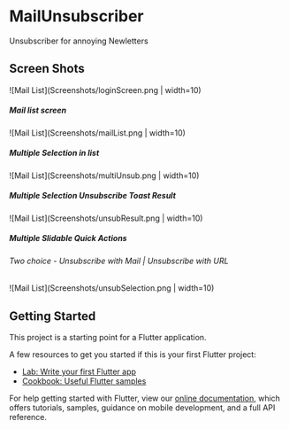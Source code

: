 # MailUnsubscriber

Unsubscriber for annoying Newletters


## Screen Shots 

![Mail List](Screenshots/loginScreen.png | width=10)
##### Mail list screen
![Mail List](Screenshots/mailList.png | width=10) 
##### Multiple Selection in list
![Mail List](Screenshots/multiUnsub.png | width=10)
##### Multiple Selection Unsubscribe Toast Result
![Mail List](Screenshots/unsubResult.png | width=10) 
##### Multiple Slidable Quick Actions
###### Two choice - Unsubscribe with Mail | Unsubscribe with URL
![Mail List](Screenshots/unsubSelection.png | width=10)
## Getting Started

This project is a starting point for a Flutter application.

A few resources to get you started if this is your first Flutter project:

- [Lab: Write your first Flutter app](https://flutter.dev/docs/get-started/codelab)
- [Cookbook: Useful Flutter samples](https://flutter.dev/docs/cookbook)

For help getting started with Flutter, view our
[online documentation](https://flutter.dev/docs), which offers tutorials,
samples, guidance on mobile development, and a full API reference.
